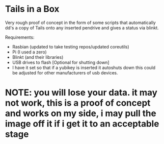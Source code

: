 # Tails in a Box

Very rough proof of concept in the form of some scripts that automatically dd's a copy of Tails onto any inserted pendrive and gives a status via blinkt.

Requirements:
* Rasbian (updated to take testing repos/updated coreutils)
* Pi (I used a zero)
* Blinkt (and their libraries)
* USB drives to flash
[Optional for shutting down]
* I have it set so that if a yubikey is inserted it autoshuts down this could be adjusted for other manufacturers of usb devices.

# NOTE: you will lose your data. it may not work, this is a proof of concept and works on my side, i may pull the image off it if i get it to an acceptable stage
